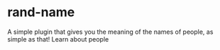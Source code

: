 # rand-name
A simple plugin that gives you the meaning of the names of people, as simple as that! Learn about people
